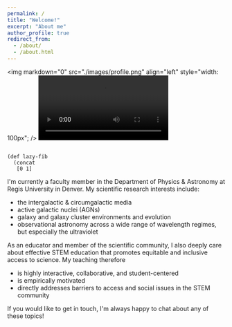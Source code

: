 ```yaml
---
permalink: /
title: "Welcome!"
excerpt: "About me"
author_profile: true
redirect_from: 
  - /about/
  - /about.html
---
```


<img  markdown="0" src="./images/profile.png" align="left" style="width: 100px"; />
<video data-autoplay src="http://clips.vorwaerts-gmbh.de/big_buck_bunny.mp4"></video>
<pre><code data-noescape>
(def lazy-fib
  (concat
   [0 1]
</code></pre>
I'm currently a faculty member in the Department of Physics & Astronomy at Regis University in Denver. My scientific research interests include:
* the intergalactic & circumgalactic media
* active galactic nuclei (AGNs)
* galaxy and galaxy cluster environments and evolution
* observational astronomy across a wide range of wavelength regimes, but especially the ultraviolet

As an educator and member of the scientific community, I also deeply care about effective STEM education that promotes equitable and inclusive access to science. My teaching therefore

* is highly interactive, collaborative, and student-centered
* is empirically motivated
* directly addresses barriers to access and social issues in the STEM community

If you would like to get in touch, I'm always happy to chat about any of these topics!
